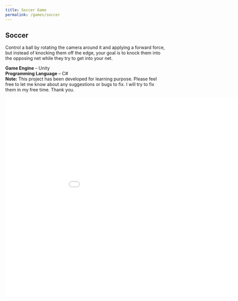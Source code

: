 ```yaml
---
title: Soccer Game
permalink: /games/soccer
---
```

## Soccer

Control a ball by rotating the camera around it and applying a forward force, but instead of knocking them off the edge, your goal is to knock them into the opposing net while they try to get into your net.


**Game Engine** – Unity 
<br>
**Programming Language** – C#
<br>
**Note:** This project has been developed for learning purpose. Please feel free to let me know about any suggestions or bugs to fix. I will try to fix them in my free time. Thank you.
    
<iframe src="/assets/WebGL/soccer/index.html" frameborder="0" width="1000" height="630" allowfullscreen></iframe>